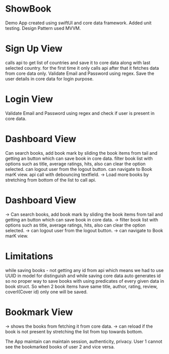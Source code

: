 # ShowBook
Demo App created using swiftUI and core data framework. Added unit testing. Design Pattern used MVVM.

# Sign Up View 
calls api to get list of countries and save it to core data along with last selected country.
for the first time it only calls api after that it fetches data from core data only.
Validate Email and Password using regex.
Save the user details in core data for login purpose.

# Login View 
Validate Email and Password using regex and check if user is present in core data.

# Dashboard View 
Can search books, add book mark by sliding the book items from tail and getting an button which can save book in core data.
filter book list with options such as title, average ratings, hits, also can clear the option selected.
can logout user from the logout button.
can navigate to Book marK view.
api call with debouncing textfield.
-> Load more books by stretching from bottom of the list to call api.

# Dashboard View 
-> Can search books, add book mark by sliding the book items from tail and getting an button which can save book in core data.
-> filter book list with options such as title, average ratings, hits, also can clear the option selected.
-> can logout user from the logout button.
-> can navigate to Book marK view.
# Limitations 
while saving books - not getting any id from api which means we had to use UUID in model for distinguish and while saving core data auto generates id so no proper way to save books with using predicates of every given data in book struct. So when 2 book items have same title, author, rating, review, coverI(Cover id) only one will be saved. 

# Bookmark View 
-> shows the books from fetching it from core data.
-> can reload if the book is not present by stretching the list from top towards bottom.

The App maintain can maintain session, authenticity, privacy.
User 1 cannot see the bookmarked books of user 2 and vice versa.


